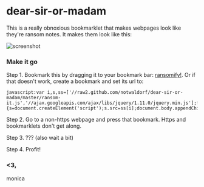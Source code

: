 dear-sir-or-madam
=================

This is a really obnoxious bookmarklet that makes webpages look like they're ransom notes. It makes them look like this:

![screenshot](http://i.imgur.com/Hbcj9jE.png)

### Make it go
Step 1. Bookmark this by dragging it to your bookmark bar: <a href="javascript:var i,s,ss=['//raw2.github.com/notwaldorf/dear-sir-or-madam/master/ransom-it.js','//ajax.googleapis.com/ajax/libs/jquery/1.11.0/jquery.min.js'];for(i=0;i!=ss.length;i++){s=document.createElement('script');s.src=ss[i];document.body.appendChild(s);}void(0);">ransomify!</a>. Or if that doesn't work, create a bookmark and set its url to:

```
javascript:var i,s,ss=['//raw2.github.com/notwaldorf/dear-sir-or-madam/master/ransom-it.js','//ajax.googleapis.com/ajax/libs/jquery/1.11.0/jquery.min.js'];for(i=0;i!=ss.length;i++){s=document.createElement('script');s.src=ss[i];document.body.appendChild(s);}void(0);
```

Step 2. Go to a non-https webpage and press that bookmark. Https and bookmarklets don't get along. 

Step 3. ??? (also wait a bit)

Step 4. Profit!

### <3,
monica
